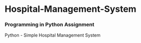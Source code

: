 # Hospital-Management-System
<h3>Programming in Python Assignment</h3>
Python - Simple Hospital Management System 
